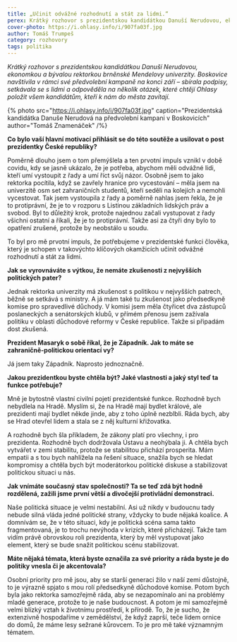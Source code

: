 ```yaml
---
title: „Učinit odvážné rozhodnutí a stát za lidmi.“
perex: Krátký rozhovor s prezidentskou kandidátkou Danuší Nerudovou, ekonomkou a bývalou rektorkou brněnské Mendelovy univerzity, která Boskovice navštívila v rámci své předvolební kampaně na konci září.
cover-photo: https://i.ohlasy.info/i/907fa03f.jpg
author: Tomáš Trumpeš
category: rozhovory
tags: politika
---
```


*Krátký rozhovor s prezidentskou kandidátkou Danuší Nerudovou, ekonomkou a bývalou rektorkou brněnské Mendelovy univerzity. Boskovice navštívila v rámci své předvolební kampaně na konci září – sbírala podpisy, setkávala se s lidmi a odpověděla na několik otázek, které chtějí Ohlasy položit všem kandidátům, kteří k nám do města zavítají.*

{% photo src="https://i.ohlasy.info/i/907fa03f.jpg" caption="Prezidentská kandidátka Danuše Nerudová na předvolební kampani v Boskovicích" author="Tomáš Znamenáček" /%}

**Co bylo vaší hlavní motivací přihlásit se do této soutěže a usilovat o post prezidentky České republiky?**

Poměrně dlouho jsem o tom přemýšlela a ten prvotní impuls vznikl v době covidu, kdy se jasně ukázalo, že je potřeba, abychom měli odvážné lidi, kteří umí vystoupit z řady a umí říct svůj názor. Osobně jsem to jako rektorka pocítila, když se zavřely hranice pro vycestování – měla jsem na univerzitě osm set zahraničních studentů, kteří seděli na kolejích a nemohli vycestovat. Tak jsem vystoupila z řady a poměrně nahlas jsem řekla, že je to protiprávní, že je to v rozporu s Listinou základních lidských práv a svobod. Byl to důležitý krok, protože najednou začali vystupovat z řady všichni ostatní a říkali, že je to protiprávní. Takže asi za čtyři dny bylo to opatření zrušené, protože by neobstálo u soudu.

To byl pro mě prvotní impuls, že potřebujeme v prezidentské funkci člověka, který je schopen v takovýchto klíčových okamžicích učinit odvážné rozhodnutí a stát za lidmi.

**Jak se vyrovnáváte s výtkou, že nemáte zkušenosti z nejvyšších politických pater?**

Jednak rektorka univerzity má zkušenost s politikou v nejvyšších patrech, běžně se setkává s ministry. A já mám také tu zkušenost jako předsedkyně komise pro spravedlivé důchody. V komisi jsem měla čtyřicet dva zástupců poslaneckých a senátorských klubů, v přímém přenosu jsem zažívala politiku v oblasti důchodové reformy v České republice. Takže si připadám dost zkušená.

**Prezident Masaryk o sobě říkal, že je Západník. Jak to máte se zahraničně-politickou orientací vy?**

Já jsem taky Západník. Naprosto jednoznačně.

**Jakou prezidentkou byste chtěla být? Jaké vlastnosti a jaký styl teď ta funkce potřebuje?**

Mně je bytostně vlastní civilní pojetí prezidentské funkce. Rozhodně bych nebydlela na Hradě. Myslím si, že na Hradě mají bydlet králové, ale prezidenti mají bydlet někde jinde, aby z toho úplně nezblbli. Ráda bych, aby se Hrad otevřel lidem a stala se z něj kulturní křižovatka. 

A rozhodně bych šla příkladem, že zákony platí pro všechny, i pro prezidenta. Rozhodně bych dodržovala Ústavu a neohýbala ji. A chtěla bych vytvářet v zemi stabilitu, protože se stabilitou přichází prosperita. Mám empatii a s tou bych nahlížela na řešení situace, snažila bych se hledat kompromisy a chtěla bych být moderátorkou politické diskuse a stabilizovat politickou situaci u nás.

**Jak vnímáte současný stav společnosti? Ta se teď zdá být hodně rozdělená, zažili jsme první větší a divočejší protivládní demonstraci.**

Naše politická situace je velmi nestabilní. Asi už nikdy v budoucnu tady nebude silná vláda jedné politické strany, vždycky to bude nějaká koalice. A domnívám se, že v této situaci, kdy je politická scéna sama takto fragmentovaná, je to trochu nevýhoda v krizích, které přicházejí. Takže tam vidím právě obrovskou roli prezidenta, který by měl vystupovat jako element, který se bude snažit politickou scénu stabilizovat.

**Máte nějaká témata, která byste označila za své priority a ráda byste je do politiky vnesla či je akcentovala?**

Osobní priority pro mě jsou, aby se starší generaci žilo v naší zemi důstojně, to je výrazně spjato s mou rolí předsedkyně důchodové komise. Potom bych byla jako rektorka samozřejmě ráda, aby se nezapomínalo ani na problémy mladé generace, protože to je naše budoucnost. A potom je mi samozřejmě velmi blízký vztah k životnímu prostředí, k přírodě. To, že je sucho, že extenzivně hospodaříme v zemědělství, že když zaprší, teče lidem ornice do domů, že máme lesy sežrané kůrovcem. To je pro mě také významným tématem.